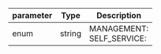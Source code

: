 | parameter | Type | Description |
| ----------- | ----------- |----------- |
| enum  |  string  | MANAGEMENT: <br/>SELF_SERVICE:    |